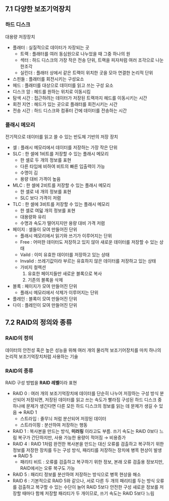 ## 7.1 다양한 보조기억장치

### 하드 디스크

대용량 저장장치

- 플래터 : 실질적으로 데이터가 자장되는 곳
    - 트랙 : 플래터를 여러 동심원으로 나누었을 때 그중 하나의 원
    - 섹터 : 하드 디스크의 가장 작은 전송 단위, 트랙을 피자처럼 여러 조각으로 나눈 한조각
    - 실린더 : 플래터 상에서 같은 트랙이 위치한 곳을 모아 연결한 논리적 단위
- 스핀들 : 플래터를 회전시키는 구성요소
- 헤드 : 플래터를 대상으로 데이터를 읽고 쓰는 구성 요소
- 디스크 암 : 헤드를 원하는 위치로 이동시킴
- 탐색 시간 : 접근하려는 데이터가 저장된 트랙까지 헤드를 이동시키는 시간
- 회전 지연 : 헤드가 있는 곳으로 플래터를 회전시키는 시간
- 전송 시간 : 하드 디스크와 컴퓨터 간에 데이터를 전송하는 시간

### 플래시 메모리

전기적으로 데이터를 읽고 쓸 수 있는 반도체 기반의 저장 장치

- 셀 : 플래시 메모리에서 데이터를 저장하는 가장 작은 단위
- SLC : 한 셀에 1비트를 저장할 수 있는 플래시 메모리
    - 한 셀로 두 개의 정보를 표현
    - 다른 타입에 비하여 비트의 빠른 입출력이 가능
    - 수명이 김
    - 용량 대비 가격이 높음
- MLC : 한 셀에 2비트를 저장할 수 있는 플래시 메모리
    - 한 셀로 네 개의 정보를 표현
    - SLC 보다 가격이 저렴
- TLC : 한 셀에 3비트를 저장할 수 있는 플래시 메모리
    - 한 셀로 여덟 개의 정보를 표현
    - 대용량화 유리
    - 수명과 속도가 떨어지지만 용량 대비 가격 저렴
- 페이지 : 셀들이 모여 만들어진 단위
    - 플래시 메모리에서 읽기와 쓰기가 이루어지는 단위
    - Free : 어떠한 데이터도 저장하고 있지 않아 새로운 데이터를 저장할 수 있는 상태
    - Vaild :  이미 유효한 데이터를 저장하고 있는 상태
    - Invalid :  쓰레기값이라 부르는 유효하지 않은 데이터를 저장하고 있는 상태
    - 가비지 컬렉션
        1. 유효한 페이지들만 새로운 블록으로 복사
        2. 기존의 블록을 삭제
- 블록 : 페이지가 모여 만들어진 단위
    - 플래시 메모리에서 삭제가 이루어지는 단위
- 플레인 : 블록이 모여 만들어진 단위
- 다이 : 플레인이 모여 만들어진 단위

## 7.2 RAID의 정의와 종류

### RAID의 정의

데이터의 안전성 혹은 높은 성능을 위해 여러 개의 물리적 보조기어장치를 마치 하나의 논리적 보조기억장치처럼 사용하는 기술

### RAID의 종류

RAID 구성 방법을 **RAID 레벨**이라 표현

- RAID 0 : 여러 개의 보조기억장치에 데이터를 단순히 나누어 저장하는 구성 방식
분산되어 저장되면, 저장된 데이터를 읽고 쓰는 속도가 빨라짐
구성된 하드 디스크 중 하나에 문제가 생긴다면 다른 모든 하드 디스크의 정보를 읽는 데 문제가 생길 수 있음 ⇒ RAID 1
    - 스트라입 : 줄무늬 처럼 분산되어 저장된 데이터
    - 스트라이핑 : 분산하여 저장하는 행동
- RAID 1 : 복사본을 만드는 방식, **미러링** 이라고도 부름.
쓰기 속도는 RAID 0보다 느림
복구가 간단하지만, 사용 가능한 용량이 적어짐 → 비용증가
- RAID 4 : RAID 1처럼 완전한 복사본을 만드는 대신 오류를 검출하고 복구하기 위한 정보를 저장한 장치를 두는 구성 방식, 
패리티를 저장하는 장치에 병목 현상이 발생 ⇒ RAID 5
    - 패리티 비트 : 오류를 검출하고 복구하기 위한 정보, 본래 오류 검출용 정보지만, RAID에서는 오류 복구도 가능
- RAID 5 :  패리티 정보를 분산하여 저장하는 방식으로 병목 현상을 해소
- RAID 6 : 기본적으로 RAID 5와 같으나, 서로 다른 두 개의 패리티를 두는 방식
오류를 검출하고 복구할 수 있는 수단이 늘어 RAID 5보다 안전한 구성
새로운 정보를 저장할 때마다 함께 저장할 패리티가 두 개이므로, 쓰기 속도는 RAID 5보다 느림